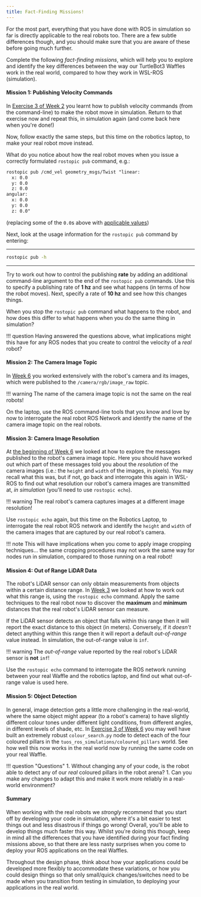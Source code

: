 ```yaml
---  
title: Fact-Finding Missions!  
---
```


For the most part, everything that you have done with ROS in simulation so far is directly applicable to the real robots too. There are a few subtle differences though, and you should make sure that you are aware of these before going much further.

Complete the following *fact-finding missions*, which will help you to explore and identify the key differences between the way our TurtleBot3 Waffles work in the real world, compared to how they work in WSL-ROS (simulation).

#### Mission 1: Publishing Velocity Commands

In [Exercise 3 of Week 2](../../com2009/la1/week2/#ex3) you learnt how to publish velocity commands (from the command-line) to make the robot move in simulation. Return to that exercise now and repeat this, in simulation again (and come back here when you're done!)

Now, follow exactly the same steps, but this time on the robotics laptop, to make your real robot move instead.

What do you notice about how the real robot moves when you issue a correctly formulated `rostopic pub` command, e.g.:

```txt
rostopic pub /cmd_vel geometry_msgs/Twist "linear:
  x: 0.0
  y: 0.0
  z: 0.0
angular:
  x: 0.0
  y: 0.0
  z: 0.0"
```

(replacing some of the `0.0`s above with [applicable values](../../about/robots/#max_vels))

Next, look at the usage information for the `rostopic pub` command by entering:

***
```bash
rostopic pub -h
```
***

Try to work out how to control the publishing **rate** by adding an additional command-line argument to the end of the `rostopic pub` commands. Use this to specify a publishing rate of **1 hz** and see what happens (in terms of how the robot moves). Next, specify a rate of **10 hz** and see how this changes things.

When you stop the `rostopic pub` command what happens to the robot, and how does this differ to what happens when you do the same thing in simulation?

!!! question 
    Having answered the questions above, what implications might this have for any ROS nodes that you create to control the velocity of a *real* robot? 

#### Mission 2: The Camera Image Topic

In [Week 6](../../com2009/la1/week6) you worked extensively with the robot's camera and its images, which were published to the `/camera/rgb/image_raw` topic.

!!! warning
    The name of the camera image topic is not the same on the real robots!

On the laptop, use the ROS command-line tools that you know and love by now to interrogate the real robot ROS Network and identify the name of the camera image topic on the real robots.

#### Mission 3: Camera Image Resolution

At [the beginning of Week 6](../../com2009/la1/week6/#cam_img_questions) we looked at how to explore the messages published to the robot's camera image topic. Here you should have worked out which part of these messages told you about the *resolution* of the camera images (i.e.: the `height` and `width` of the images, in pixels). You may recall what this was, but if not, go back and interrogate this again in WSL-ROS to find out what resolution our robot's camera images are transmitted at, *in simulation* (you'll need to use `rostopic echo`). 

!!! warning 
    The real robot's camera captures images at a different image resolution! 

Use `rostopic echo` again, but this time on the Robotics Laptop, to interrogate the real robot ROS network and identify the `height` and `width` of the camera images that are captured by our real robot's camera.

!!! note 
    This will have implications when you come to apply image cropping techniques... the same cropping procedures may not work the same way for nodes run in simulation, compared to those running on a real robot!

#### Mission 4: Out of Range LiDAR Data

The robot's LiDAR sensor can only obtain measurements from objects within a certain distance range. In [Week 3](../../com2009/la1/week3/#range_max_min) we looked at how to work out what this range is, using the `rostopic echo` command. Apply the same techniques to the real robot now to discover the **maximum** and **minimum** distances that the real robot's LiDAR sensor can measure.

If the LiDAR sensor detects an object that falls within this range then it will report the exact distance to this object (in meters). Conversely, if it *doesn't* detect anything within this range then it will report a default *out-of-range* value instead. In simulation, the out-of-range value is `inf`.

!!! warning
    The *out-of-range* value reported by the real robot's LiDAR sensor is **not** `inf`!

Use the `rostopic echo` command to interrogate the ROS network running between your real Waffle and the robotics laptop, and find out what out-of-range value is used here.

#### Mission 5: Object Detection

In general, image detection gets a little more challenging in the real-world, where the same object might appear (to a robot's camera) to have slightly different colour tones under different light conditions, from different angles, in different levels of shade, etc. In [Exercise 3 of Week 6](../../com2009/la1/week6/#ex3) you may well have built an extremely robust `colour_search.py` node to detect each of the four coloured pillars in the `tuos_ros_simulations/coloured_pillars` world. See how well this now works in the real world now by running the same code on your real Waffle.

!!! question "Questions"
    1. Without changing any of your code, is the robot able to detect any of our *real* coloured pillars in the robot arena?
    1. Can you make any changes to adapt this and make it work more reliably in a real-world environment?


#### Summary

When working with the real robots we *strongly* recommend that you start off by developing your code in simulation, where it's a bit easier to test things out and less disastrous if things go wrong! Overall, you'll be able to develop things much faster this way. Whilst you're doing this though, keep in mind all the differences that you have identified during your fact finding missions above, so that there are less nasty surprises when you come to deploy your ROS applications on the real Waffles. 

Throughout the design phase, think about how your applications could be developed more flexibly to accommodate these variations, or how you could design things so that only small/quick changes/switches need to be made when you transition from testing in simulation, to deploying your applications in the real world. 